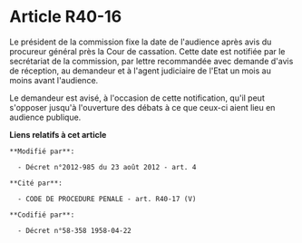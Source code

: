 # Article R40-16

Le président de la commission fixe la date de l'audience après avis du procureur général près la Cour de cassation. Cette
date est notifiée par le secrétariat de la commission, par lettre recommandée avec demande d'avis de réception, au demandeur
et à l'agent judiciaire de l'Etat un mois au moins avant l'audience. 

Le demandeur est avisé, à l'occasion de cette notification, qu'il peut s'opposer jusqu'à l'ouverture des débats à ce que
ceux-ci aient lieu en audience publique.

**Liens relatifs à cet article**

	**Modifié par**:

	  - Décret n°2012-985 du 23 août 2012 - art. 4

	**Cité par**:

	  - CODE DE PROCEDURE PENALE - art. R40-17 (V)

	**Codifié par**:

	  - Décret n°58-358 1958-04-22
